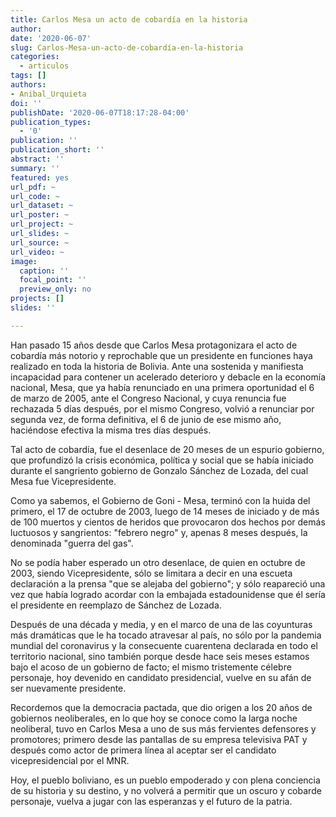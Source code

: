 ```yaml
---
title: Carlos Mesa un acto de cobardía en la historia
author: 
date: '2020-06-07'
slug: Carlos-Mesa-un-acto-de-cobardía-en-la-historia
categories:
  - articulos
tags: []
authors: 
- Anibal_Urquieta
doi: ''
publishDate: '2020-06-07T18:17:28-04:00'
publication_types:
  - '0'
publication: ''
publication_short: ''
abstract: ''
summary: ''
featured: yes
url_pdf: ~
url_code: ~
url_dataset: ~
url_poster: ~
url_project: ~
url_slides: ~
url_source: ~
url_video: ~
image:
  caption: ''
  focal_point: ''
  preview_only: no
projects: []
slides: ''

---
```


Han pasado 15 años desde que Carlos Mesa protagonizara el acto de cobardía más notorio y reprochable que un presidente en funciones haya realizado en toda la historia de Bolivia. Ante una sostenida y manifiesta incapacidad para contener un acelerado deterioro y debacle en la economía nacional, Mesa, que ya había renunciado en una primera oportunidad el 6 de marzo de 2005, ante el Congreso Nacional, y cuya renuncia fue rechazada 5 días después, por el mismo Congreso, volvió a renunciar por segunda vez, de forma definitiva, el 6 de junio de ese mismo año, haciéndose efectiva la misma tres días después.

Tal acto de cobardía, fue el desenlace de 20 meses de un espurio gobierno, que profundizó la crisis económica, política y social que se había iniciado durante el sangriento gobierno de Gonzalo Sánchez de Lozada, del cual Mesa fue Vicepresidente.

Como ya sabemos, el Gobierno de Goni - Mesa, terminó con la huida del primero, el 17 de octubre de 2003, luego de 14 meses de iniciado y de más de 100 muertos y cientos de heridos que provocaron dos hechos por demás luctuosos y sangrientos: "febrero negro" y, apenas 8 meses después, la denominada "guerra del gas".

No se podía haber esperado un otro desenlace, de quien en octubre de 2003, siendo Vicepresidente, sólo se limitara a decir en una escueta declaración a la prensa "que se alejaba del gobierno"; y sólo reapareció una vez que había logrado acordar con la embajada estadounidense que él sería el presidente en reemplazo de Sánchez de Lozada.

Después de una década y media, y en el marco de una de las coyunturas más dramáticas que le ha tocado atravesar al país, no sólo por la pandemia mundial del coronavirus y la consecuente cuarentena declarada en todo el territorio nacional, sino también porque desde hace seis meses estamos bajo el acoso de un gobierno de facto; el mismo tristemente célebre personaje, hoy devenido en candidato presidencial, vuelve en su afán de ser nuevamente presidente.

Recordemos que la democracia pactada, que dio origen a los 20 años de gobiernos neoliberales, en lo que hoy se conoce como la larga noche neoliberal, tuvo en Carlos Mesa a uno de sus más fervientes defensores y promotores; primero desde las pantallas de su empresa televisiva PAT y después como actor de primera línea al aceptar ser el candidato vicepresidencial por el MNR.

Hoy, el pueblo boliviano, es un pueblo empoderado y con plena conciencia de su historia y su destino, y no volverá a permitir que un oscuro y cobarde personaje, vuelva a jugar con las esperanzas y el futuro de la patria.